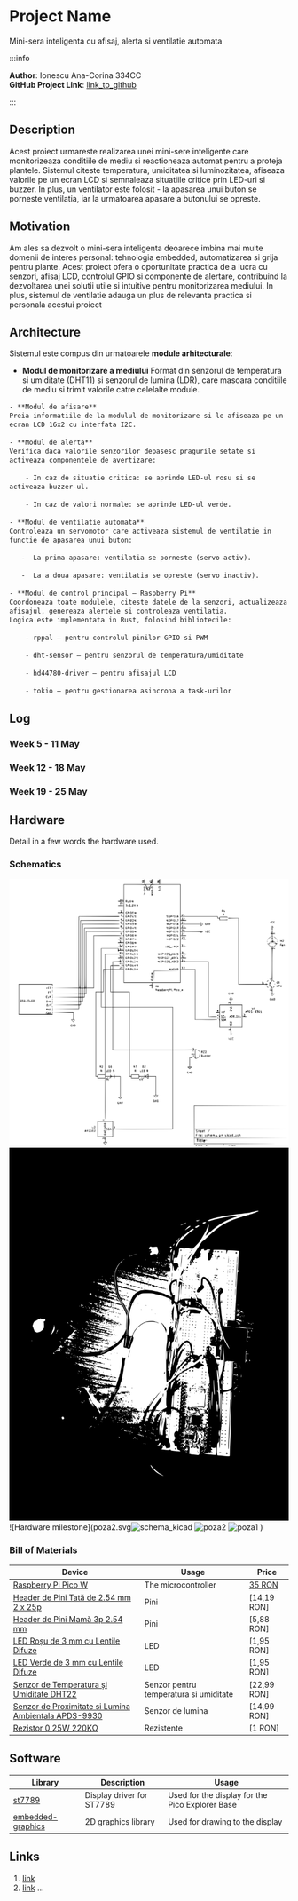 # Project Name
Mini-sera inteligenta cu afisaj, alerta si ventilatie automata

:::info 

**Author**: Ionescu Ana-Corina 334CC \
**GitHub Project Link**: [link_to_github](https://github.com/UPB-PMRust-Students/proiect-Corina0408)

:::

## Description

Acest proiect urmareste realizarea unei mini-sere inteligente care monitorizeaza conditiile de
mediu si reactioneaza automat pentru a proteja plantele. Sistemul citeste temperatura, umiditatea
si luminozitatea, afiseaza valorile pe un ecran LCD si semnaleaza situatiile critice prin LED-uri si
buzzer. In plus, un ventilator este folosit - la apasarea unui buton se porneste ventilatia, iar la 
urmatoarea apasare a butonului se opreste. 

## Motivation

Am ales sa dezvolt o mini-sera inteligenta deoarece imbina mai multe domenii de interes personal: tehnologia embedded, automatizarea si grija pentru plante. Acest proiect ofera o oportunitate practica de a lucra cu senzori, afisaj LCD, controlul GPIO si componente de alertare, contribuind la dezvoltarea unei solutii utile si intuitive pentru monitorizarea mediului. In plus, sistemul de ventilatie adauga un plus de relevanta practica si personala acestui proiect

## Architecture 

Sistemul este compus din urmatoarele **module arhitecturale**:

   - **Modul de monitorizare a mediului** 
    Format din senzorul de temperatura si umiditate (DHT11) si senzorul de lumina (LDR), care masoara conditiile de mediu si trimit valorile catre celelalte module.

    - **Modul de afisare**
    Preia informatiile de la modulul de monitorizare si le afiseaza pe un ecran LCD 16x2 cu interfata I2C.

    - **Modul de alerta**
    Verifica daca valorile senzorilor depasesc pragurile setate si activeaza componentele de avertizare:

        - In caz de situatie critica: se aprinde LED-ul rosu si se activeaza buzzer-ul.

        - In caz de valori normale: se aprinde LED-ul verde.

    - **Modul de ventilatie automata**
    Controleaza un servomotor care activeaza sistemul de ventilatie in functie de apasarea unui buton:

       -  La prima apasare: ventilatia se porneste (servo activ).

       -  La a doua apasare: ventilatia se opreste (servo inactiv).

    - **Modul de control principal – Raspberry Pi**
    Coordoneaza toate modulele, citeste datele de la senzori, actualizeaza afisajul, genereaza alertele si controleaza ventilatia.
    Logica este implementata in Rust, folosind bibliotecile:

        - rppal – pentru controlul pinilor GPIO si PWM

        - dht-sensor – pentru senzorul de temperatura/umiditate

        - hd44780-driver – pentru afisajul LCD

        - tokio – pentru gestionarea asincrona a task-urilor

## Log

<!-- write your progress here every week -->

### Week 5 - 11 May

### Week 12 - 18 May

### Week 19 - 25 May

## Hardware

Detail in a few words the hardware used.

### Schematics

![Hardware milestone](schema_kicad.svg)
![Hardware milestone](poza1.svg)
![Hardware milestone](poza2.svg![schema_kicad](https://github.com/user-attachments/assets/b1dda778-b985-44ba-9941-7c4726519369)
![poza2](https://github.com/user-attachments/assets/fe352088-8703-4222-bb82-bce3b76e09b8)
![poza1](https://github.com/user-attachments/assets/d9287f98-03cc-4523-a9e7-39d429951431)
)

### Bill of Materials

<!-- Fill out this table with all the hardware components that you might need.

The format is 
```
| [Device](link://to/device) | This is used ... | [price](link://to/store) |

```

-->

| Device | Usage | Price |
|--------|--------|-------|
| [Raspberry Pi Pico W](https://www.raspberrypi.com/documentation/microcontrollers/raspberry-pi-pico.html) | The microcontroller | [35 RON](https://www.optimusdigital.ro/en/raspberry-pi-boards/12394-raspberry-pi-pico-w.html) |
| [Header de Pini Tată de 2.54 mm 2 x 25p](https://www.optimusdigital.ro/ro/componente-electronice-headere-de-pini/8446-header-de-pini-tata-de-254-mm-2-x-25p.html?search_query=Header+de+Pini+Tata+de+2.54+mm+2+x+25p&results=1) | Pini | [14,19 RON]
| [Header de Pini Mamă 3p 2.54 mm](https://www.optimusdigital.ro/ro/componente-electronice-headere-de-pini/4145-header-de-pini-mama-3p-254-mm.html?search_query=Header+de+Pini+Mama+3p+2.54+mm&results=68) | Pini | [5,88 RON]
| [LED Roșu de 3 mm cu Lentile Difuze](https://www.optimusdigital.ro/ro/cautare?controller=search&orderby=position&orderway=desc&search_query=LED+Ro%C8%99u+de+3+mm+cu+Lentile+Difuze+&submit_search=) | LED | [1,95 RON]
| [LED Verde de 3 mm cu Lentile Difuze](https://www.optimusdigital.ro/ro/cautare?controller=search&orderby=position&orderway=desc&search_query=+%09LED+Verde+de+3+mm+cu+Lentile+Difuze+&submit_search=) | LED | [1,95 RON]
| [Senzor de Temperatura și Umiditate DHT22](https://www.optimusdigital.ro/ro/senzori-senzori-de-temperatura/1199-senzor-de-temperatura-i-umiditate-dht22.html?search_query=Senzor+de+Temperatura+%C8%99i+Umiditate+DHT22+&results=6) | Senzor pentru temperatura si umiditate | [22,99 RON]
| [Senzor de Proximitate si Lumina Ambientala APDS-9930](https://www.optimusdigital.ro/ro/senzori-altele/1690-senzor-de-proximitate-si-lumina-ambientala-apds-9930.html?search_query=Senzor+de+Proximitate+si+Lumina+Ambientala+APDS-9930+&results=1) | Senzor de lumina | [14,99 RON]
| [Rezistor 0.25W 220KΩ](https://www.optimusdigital.ro/ro/componente-electronice-rezistoare/856-rezistor-025w-220k.html?search_query=Rezistor+0.25W+220K%CE%A9+&results=2) | Rezistente | [1 RON]

## Software

| Library | Description | Usage |
|---------|-------------|-------|
| [st7789](https://github.com/almindor/st7789) | Display driver for ST7789 | Used for the display for the Pico Explorer Base |
| [embedded-graphics](https://github.com/embedded-graphics/embedded-graphics) | 2D graphics library | Used for drawing to the display |

## Links

<!-- Add a few links that inspired you and that you think you will use for your project -->

1. [link](https://example.com)
2. [link](https://example3.com)
...
